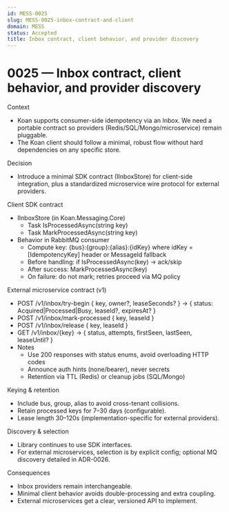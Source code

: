 ```yaml
---
id: MESS-0025
slug: MESS-0025-inbox-contract-and-client
domain: MESS
status: Accepted
title: Inbox contract, client behavior, and provider discovery
---
```

 
# 0025 — Inbox contract, client behavior, and provider discovery

Context
- Koan supports consumer-side idempotency via an Inbox. We need a portable contract so providers (Redis/SQL/Mongo/microservice) remain pluggable.
- The Koan client should follow a minimal, robust flow without hard dependencies on any specific store.

Decision
- Introduce a minimal SDK contract (IInboxStore) for client-side integration, plus a standardized microservice wire protocol for external providers.

Client SDK contract
- IInboxStore (in Koan.Messaging.Core)
  - Task<bool> IsProcessedAsync(string key)
  - Task MarkProcessedAsync(string key)
- Behavior in RabbitMQ consumer
  - Compute key: {bus}:{group}:{alias}:{idKey} where idKey = [IdempotencyKey] header or MessageId fallback
  - Before handling: if IsProcessedAsync(key) → ack/skip
  - After success: MarkProcessedAsync(key)
  - On failure: do not mark; retries proceed via MQ policy

External microservice contract (v1)
- POST /v1/inbox/try-begin { key, owner?, leaseSeconds? } → { status: Acquired|Processed|Busy, leaseId?, expiresAt? }
- POST /v1/inbox/mark-processed { key, leaseId }
- POST /v1/inbox/release { key, leaseId }
- GET /v1/inbox/{key} → { status, attempts, firstSeen, lastSeen, leaseUntil? }
- Notes
  - Use 200 responses with status enums, avoid overloading HTTP codes
  - Announce auth hints (none/bearer), never secrets
  - Retention via TTL (Redis) or cleanup jobs (SQL/Mongo)

Keying & retention
- Include bus, group, alias to avoid cross-tenant collisions.
- Retain processed keys for 7–30 days (configurable).
- Lease length 30–120s (implementation-specific for external providers).

Discovery & selection
- Library continues to use SDK interfaces.
- For external microservices, selection is by explicit config; optional MQ discovery detailed in ADR-0026.

Consequences
- Inbox providers remain interchangeable.
- Minimal client behavior avoids double-processing and extra coupling.
- External microservices get a clear, versioned API to implement.
